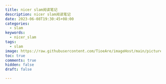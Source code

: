 ```yaml
---
title: nicer slam阅读笔记
description: nicer slam阅读笔记
date: 2023-06-08T19:30:45+08:00
categories:
  - slam
keywords:
  - nicer_slam
tags:
  - slam
image: https://raw.githubusercontent.com/TioeAre/imageHost/main/pictures/70342410_p0_master1200.jpg
toc: true
comments: true
hidden: false
draft: false

---
```

